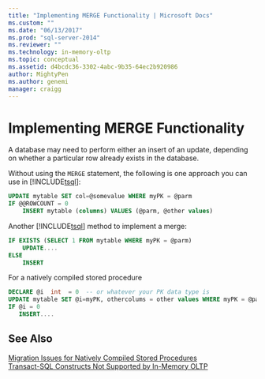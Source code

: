 ```yaml
---
title: "Implementing MERGE Functionality | Microsoft Docs"
ms.custom: ""
ms.date: "06/13/2017"
ms.prod: "sql-server-2014"
ms.reviewer: ""
ms.technology: in-memory-oltp
ms.topic: conceptual
ms.assetid: d4bcdc36-3302-4abc-9b35-64ec2b920986
author: MightyPen
ms.author: genemi
manager: craigg
---
```

# Implementing MERGE Functionality
  A database may need to perform either an insert of an update, depending on whether a particular row already exists in the database.  
  
 Without using the `MERGE` statement, the following is one approach you can use in [!INCLUDE[tsql](../../includes/tsql-md.md)]:  
  
```sql  
UPDATE mytable SET col=@somevalue WHERE myPK = @parm  
IF @@ROWCOUNT = 0  
    INSERT mytable (columns) VALUES (@parm, @other values)  
```  
  
 Another [!INCLUDE[tsql](../../includes/tsql-md.md)] method to implement a merge:  
  
```sql  
IF EXISTS (SELECT 1 FROM mytable WHERE myPK = @parm)  
    UPDATE....  
ELSE  
    INSERT  
```  
  
 For a natively compiled stored procedure  
  
```sql  
DECLARE @i  int  = 0  -- or whatever your PK data type is  
UPDATE mytable SET @i=myPK, othercolums = other values WHERE myPK = @parm  
IF @i = 0  
   INSERT....  
```  
  
## See Also  
 [Migration Issues for Natively Compiled Stored Procedures](migration-issues-for-natively-compiled-stored-procedures.md)   
 [Transact-SQL Constructs Not Supported by In-Memory OLTP](transact-sql-constructs-not-supported-by-in-memory-oltp.md)  
  
  
